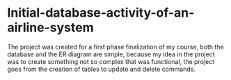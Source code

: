 # Initial-database-activity-of-an-airline-system
The project was created for a first phase finalization of my course, both the database and the ER diagram are simple, because my idea in the project was to create something not so complex that was functional, the project goes from the creation of tables to update and delete commands.
